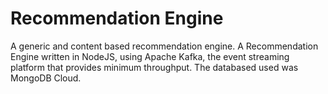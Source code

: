 # Recommendation Engine
A generic and content based recommendation engine.
A Recommendation Engine written in NodeJS, using Apache Kafka, the event streaming platform that provides minimum throughput. The databased used was MongoDB Cloud.
